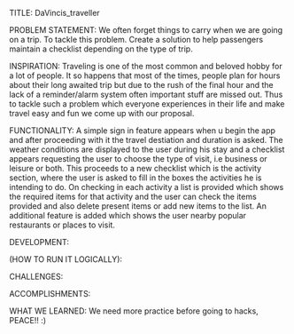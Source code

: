 TITLE: DaVincis_traveller

PROBLEM STATEMENT: We often forget things to carry when we are going on a trip. To tackle this problem. 
Create a solution to help passengers maintain a checklist depending on the type of trip.

INSPIRATION: Traveling is one of the most common and beloved hobby for a lot of people. It so happens that most of the times,
people plan for hours about their long awaited trip but due to the rush of the final hour and the lack of a reminder/alarm system often important stuff are missed out.
Thus to tackle such a problem which everyone experiences in their life and make travel easy and fun we come up with our proposal.

FUNCTIONALITY: A simple sign in feature appears when u begin the app and after proceeding with it the travel destiation and duration is asked. The weather conditions are 
displayed to the user during his stay and a checklist appears requesting the user to choose the type of visit, i.e business or leisure or both. This proceeds to a new checklist
which is the activity section, where the user is asked to fill in the boxes the activities he is intending to do. On checking in each activity a list is provided which shows
the required items for that activity and the user can check the items provided and also delete present items or add new items to the list. An additional feature is added
which shows the user nearby popular restaurants or places to visit.

DEVELOPMENT: 

(HOW TO RUN IT LOGICALLY):

CHALLENGES: 

ACCOMPLISHMENTS:

WHAT WE LEARNED: We need more practice before going to hacks, PEACE!! :)
